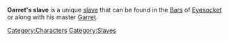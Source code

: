 **Garret's slave** is a unique [slave](Slavery.md "wikilink") that can be
found in the [Bars](Bars.md "wikilink") of
[Eyesocket](Eyesocket.md "wikilink") or [](Slave_Markets.md) along with his master
[Garret](Garret.md "wikilink").

[Category:Characters](Category:Characters "wikilink")
[Category:Slaves](Category:Slaves "wikilink")